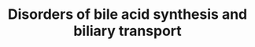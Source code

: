 ---
annotations:
- id: DOID:0070223
  parent: genetic disease
  type: Disease Ontology
  value: progressive familial intrahepatic cholestasis 3
- id: DOID:0070222
  parent: genetic disease
  type: Disease Ontology
  value: progressive familial intrahepatic cholestasis 2
- id: PW:0000013
  parent: disease pathway
  type: Pathway Ontology
  value: disease pathway
- id: PW:0001589
  parent: disease pathway
  type: Pathway Ontology
  value: inborn error of metabolism pathway
- id: DOID:0070226
  parent: genetic disease
  type: Disease Ontology
  value: progressive familial intrahepatic cholestasis 1
- id: PW:0000834
  parent: regulatory pathway
  type: Pathway Ontology
  value: bile acid transport pathway
- id: DOID:4810
  parent: genetic disease
  type: Disease Ontology
  value: cerebrotendinous xanthomatosis
- id: DOID:0050674
  parent: genetic disease
  type: Disease Ontology
  value: congenital bile acid synthesis defect
- id: PW:0000103
  parent: regulatory pathway
  type: Pathway Ontology
  value: transport pathway
- id: DOID:0110810
  parent: genetic disease
  type: Disease Ontology
  value: hereditary spastic paraplegia 5A
- id: DOID:0060602
  parent: genetic disease
  type: Disease Ontology
  value: alpha-methylacyl-CoA racemase deficiency
- id: PW:0000039
  parent: classic metabolic pathway
  type: Pathway Ontology
  value: bile acid biosynthetic pathway
- id: DOID:12308
  parent: genetic disease
  type: Disease Ontology
  value: Dubin-Johnson syndrome
- id: PW:0001060
  parent: classic metabolic pathway
  type: Pathway Ontology
  value: primary bile acid biosynthetic pathway
- id: PW:0001061
  parent: classic metabolic pathway
  type: Pathway Ontology
  value: secondary bile acid biosynthetic pathway
- id: CL:0000182
  parent: native cell
  type: Cell Type Ontology
  value: hepatocyte
authors:
- Maria van de Meent
- Eweitz
- DeSl
- Egonw
citedin: ''
communities:
- IEM
- MetaKids
- RareDiseases
- ontox
description: This pathway model displays disorders of bile acid synthesis and biliary
  transport.   Bile acids have a crucial role in the absorption of lipids and hydrophilic
  vitamins. Furthermore, bile acids aid in the maintenance of cholesterol homeostasis,
  excretion of toxic substances, processing of food intake, and used as signaling
  molecules influencing glucose homeostasis, lipid metabolism, and energy expenditure.
  First, bile acids with a low solubility (less hydrophilic, unconjugated) must be
  activated using CoA, so that conjugation to taurine or glycine can happen.  This
  model includes 20 disorders, of which 14 are enzyme deficiencies, and 6 are related
  to transporters.   The enzyme deficiencies include 3β-Dehydrogenase deficiency,
  5β-Reductase deficiency, Spastic Paraplegia 5A, Cholesterol 7α-hydroxylase deficiency,
  Sterol 27-hydroxylase deficiency, α-Methylacyl-CoA racemase (AMACR) deficiency,
  Bile acid amidation defect, and Bile acid-CoA ligase deficiency (BA CoA LD, BACS),
  congenital bile acid synthesis defect 6 and type 5, D-bifunctional protein deficiency,
  sterol carrier protein 2 deficiency.   Disorders of transporters are related to
  deficiencies in ATP8B1 (Progressive familial intrahepatic cholestasis type 1; PFIC1),
  ABCB11 (Progressive familial intrahepatic cholestasis type 2; PFIC 2), ABCB4 (Progressive
  familial intrahepatic cholestasis type 3), and ABCC2 (Dubin-Johnson syndrome), as
  well as Rotor Syndrome (linked to two distinct genes, OATP1B1 and OATP1B3, related
  to taurocholate and glycocholate transport).    This pathway is based on Chapter
  34 of Blau’s ‘Physicians Guide to the Diagnosis, Treatment, and Follow-Up of Inherited
  Metabolic Diseases (ISBN 3642403360 (978-3642403361)), edition 4 (and is currently
  in the process of being updated to edition 5, Chapter 56). We would like to thank
  two authors from this chapter (Frédéric M. Vaz and Sacha Ferdinandusse) for their
  efforts in curating this pathway model!
last-edited: 2024-01-30
ndex: null
organisms:
- Homo sapiens
redirect_from:
- /index.php/Pathway:WP5176
- /instance/WP5176
- /instance/WP5176_r128232
revision: r128232
schema-jsonld:
- '@context': https://schema.org/
  '@id': https://wikipathways.github.io/pathways/WP5176.html
  '@type': Dataset
  creator:
    '@type': Organization
    name: WikiPathways
  description: This pathway model displays disorders of bile acid synthesis and biliary
    transport.   Bile acids have a crucial role in the absorption of lipids and hydrophilic
    vitamins. Furthermore, bile acids aid in the maintenance of cholesterol homeostasis,
    excretion of toxic substances, processing of food intake, and used as signaling
    molecules influencing glucose homeostasis, lipid metabolism, and energy expenditure.
    First, bile acids with a low solubility (less hydrophilic, unconjugated) must
    be activated using CoA, so that conjugation to taurine or glycine can happen.  This
    model includes 20 disorders, of which 14 are enzyme deficiencies, and 6 are related
    to transporters.   The enzyme deficiencies include 3β-Dehydrogenase deficiency,
    5β-Reductase deficiency, Spastic Paraplegia 5A, Cholesterol 7α-hydroxylase deficiency,
    Sterol 27-hydroxylase deficiency, α-Methylacyl-CoA racemase (AMACR) deficiency,
    Bile acid amidation defect, and Bile acid-CoA ligase deficiency (BA CoA LD, BACS),
    congenital bile acid synthesis defect 6 and type 5, D-bifunctional protein deficiency,
    sterol carrier protein 2 deficiency.   Disorders of transporters are related to
    deficiencies in ATP8B1 (Progressive familial intrahepatic cholestasis type 1;
    PFIC1), ABCB11 (Progressive familial intrahepatic cholestasis type 2; PFIC 2),
    ABCB4 (Progressive familial intrahepatic cholestasis type 3), and ABCC2 (Dubin-Johnson
    syndrome), as well as Rotor Syndrome (linked to two distinct genes, OATP1B1 and
    OATP1B3, related to taurocholate and glycocholate transport).    This pathway
    is based on Chapter 34 of Blau’s ‘Physicians Guide to the Diagnosis, Treatment,
    and Follow-Up of Inherited Metabolic Diseases (ISBN 3642403360 (978-3642403361)),
    edition 4 (and is currently in the process of being updated to edition 5, Chapter
    56). We would like to thank two authors from this chapter (Frédéric M. Vaz and
    Sacha Ferdinandusse) for their efforts in curating this pathway model!
  keywords:
  - (24R,25R)-3alpha,7alpha,12alpha,24-tetrahydroxy-5beta-cholestan-26-oyl-CoA
  - (25R)-3alpha,7alpha,12alpha-Trihydroxy-5beta-cholestan-26-oyl-CoA
  - (25R)-3alpha,7alpha-Dihydroxy-5beta-cholestanoyl-CoA
  - (25S)-3alpha,7alpha,12alpha-trihydroxy-5beta-cholestanoyl-CoA
  - (25S)-3alpha,7alpha-Dihydroxy-5beta-cholestanoyl-CoA
  - 27-Hydroxycholesterol
  - 3alpha,7alpha,12alpha-Trihydroxy-5beta-cholest-24-enoyl-CoA
  - 3alpha,7alpha,12alpha-trihydroxy-5beta-cholestan-26-al
  - 3alpha,7alpha,12alpha-trihydroxy-5beta-cholestan-26-oic acid
  - 3alpha,7alpha,24-trihydroxy-5beta-cholestan-26-oyl-CoA
  - 3alpha,7alpha-Dihydroxy-5beta-cholest-24-enoyl-CoA
  - 3alpha,7alpha-dihydroxy-24-oxo-5beta-cholestan-26-oyl-CoA
  - 3alpha,7alpha-dihydroxy-5beta-cholestan-26-al
  - 3alpha,7alpha-dihydroxy-5beta-cholestan-26-oic acid
  - 3beta,7alpha-Dihydroxy-5-cholestenoate
  - 3beta-Hydroxy-5-cholestenoic acid
  - 3α,7α,12α-trihydroxy-24-oxo-5β-cholestan-26-oyl-CoA
  - 5beta-Cholestane-3alpha,7alpha,27-triol
  - 5beta-cholestane-3alpha,7alpha,12alpha,26-tetrol
  - 5beta-cholestane-3alpha,7alpha,12alpha-triol
  - 5beta-cholestane-3alpha,7alpha,26-triol
  - 5beta-cholestane-3alpha,7alpha-diol
  - 7-alpha-Hydroxycholesterol
  - 7alpha,12alpha-Dihydroxy-4-cholesten-3-one
  - 7alpha,12alpha-dihydroxy-5beta-cholestan-3-one
  - 7alpha,26-dihydroxy-5beta-cholestan-3-one
  - 7alpha,26-dihydroxycholest-4-en-3-one
  - 7alpha-Hydroxy-4-cholesten-3-one
  - 7alpha-hydroxy-5beta-cholestan-3-one
  - ABCB11
  - ABCB4
  - ABCC2
  - ABCD3 or PMP70
  - ACOX2
  - AKR1D1
  - AMACR
  - ASBT
  - ATP8B1
  - Aldo-keto reductase family 1 member C4
  - BACS
  - BSEP
  - Bile acid
  - Bile acid-CoA:amino acid N-acyltransferase
  - Bilirubin glucuronide
  - CBH
  - CYP27A1
  - CYP7A1
  - CYP7B1
  - CYP8B1
  - Chenodeoxycholoyl-CoA
  - Glycochenodeoxycholic acid
  - Glycocholic acid
  - HSD17B4
  - HSD3B7
  - ILBP
  - MDR1
  - MRP2
  - MRP3
  - MRP4
  - NTCP
  - OATP1B1
  - OATP1B3
  - OSTα
  - OSTβ
  - Phosphatidylserine
  - SCPx
  - SLC27A5
  - SLCO1B1
  - SLCO1B3
  - Taurine
  - Taurochenodeoxycholic acid
  - Taurocholic acid
  - Very long-chain acyl-CoA synthetase
  - chenodeoxycholate(1-)
  - cholate
  - cholesterol
  - cholyl-CoA
  - glycocholate
  - phosphatidylcholines
  - taurocholate
  license: CC0
  name: Disorders of bile acid synthesis and biliary transport
seo: CreativeWork
title: Disorders of bile acid synthesis and biliary transport
wpid: WP5176
---